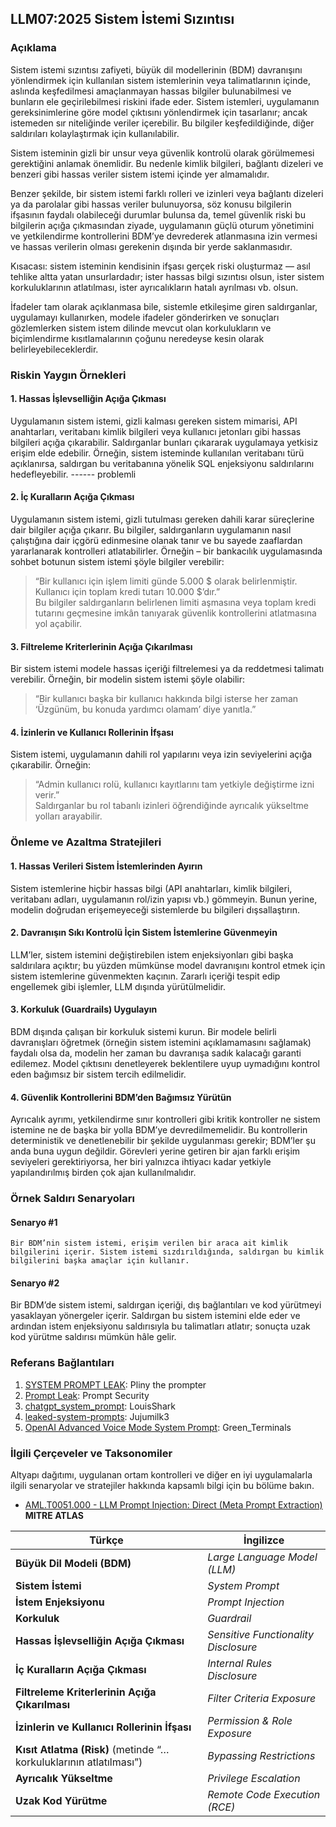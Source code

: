 ## LLM07:2025 Sistem İstemi Sızıntısı

### Açıklama

Sistem istemi sızıntısı zafiyeti, büyük dil modellerinin (BDM) davranışını yönlendirmek için kullanılan sistem istemlerinin veya talimatlarının içinde, aslında keşfedilmesi amaçlanmayan hassas bilgiler bulunabilmesi ve bunların ele geçirilebilmesi riskini ifade eder. Sistem istemleri, uygulamanın gereksinimlerine göre model çıktısını yönlendirmek için tasarlanır; ancak istemeden sır niteliğinde veriler içerebilir. Bu bilgiler keşfedildiğinde, diğer saldırıları kolaylaştırmak için kullanılabilir.

Sistem isteminin gizli bir unsur veya güvenlik kontrolü olarak görülmemesi gerektiğini anlamak önemlidir. Bu nedenle kimlik bilgileri, bağlantı dizeleri ve benzeri gibi hassas veriler sistem istemi içinde yer almamalıdır.

Benzer şekilde, bir sistem istemi farklı rolleri ve izinleri veya bağlantı dizeleri ya da parolalar gibi hassas veriler bulunuyorsa, söz konusu bilgilerin ifşasının faydalı olabileceği durumlar bulunsa da, temel güvenlik riski bu bilgilerin açığa çıkmasından ziyade, uygulamanın güçlü oturum yönetimini ve yetkilendirme kontrollerini BDM’ye devrederek atlanmasına izin vermesi ve hassas verilerin olması gerekenin dışında bir yerde saklanmasıdır.

Kısacası: sistem isteminin kendisinin ifşası gerçek riski oluşturmaz — asıl tehlike altta yatan unsurlardadır; ister hassas bilgi sızıntısı olsun, ister sistem korkuluklarının atlatılması, ister ayrıcalıkların hatalı ayrılması vb. olsun.

İfadeler tam olarak açıklanmasa bile, sistemle etkileşime giren saldırganlar, uygulamayı kullanırken, modele ifadeler gönderirken ve sonuçları gözlemlerken sistem istem dilinde mevcut olan korkulukların ve biçimlendirme kısıtlamalarının çoğunu neredeyse kesin olarak belirleyebileceklerdir.

### Riskin Yaygın Örnekleri

#### 1. Hassas İşlevselliğin Açığa Çıkması

Uygulamanın sistem istemi, gizli kalması gereken sistem mimarisi, API anahtarları, veritabanı kimlik bilgileri veya kullanıcı jetonları gibi hassas bilgileri açığa çıkarabilir. Saldırganlar bunları çıkararak uygulamaya yetkisiz erişim elde edebilir. Örneğin, sistem isteminde kullanılan veritabanı türü açıklanırsa, saldırgan bu veritabanına yönelik SQL enjeksiyonu saldırılarını hedefleyebilir. ------ problemli

#### 2. İç Kuralların Açığa Çıkması

Uygulamanın sistem istemi, gizli tutulması gereken dahili karar süreçlerine dair bilgiler açığa çıkarır. Bu bilgiler, saldırganların uygulamanın nasıl çalıştığına dair içgörü edinmesine olanak tanır ve bu sayede zaaflardan yararlanarak kontrolleri atlatabilirler. Örneğin – bir bankacılık uygulamasında sohbet botunun sistem istemi şöyle bilgiler verebilir:  
> “Bir kullanıcı için işlem limiti günde 5.000 $ olarak belirlenmiştir. Kullanıcı için toplam kredi tutarı 10.000 $’dır.”  
Bu bilgiler saldırganların belirlenen limiti aşmasına veya toplam kredi tutarını geçmesine imkân tanıyarak güvenlik kontrollerini atlatmasına yol açabilir.

#### 3. Filtreleme Kriterlerinin Açığa Çıkarılması

Bir sistem istemi modele hassas içeriği filtrelemesi ya da reddetmesi talimatı verebilir. Örneğin, bir modelin sistem istemi şöyle olabilir:  
> “Bir kullanıcı başka bir kullanıcı hakkında bilgi isterse her zaman ‘Üzgünüm, bu konuda yardımcı olamam’ diye yanıtla.”

#### 4. İzinlerin ve Kullanıcı Rollerinin İfşası

Sistem istemi, uygulamanın dahili rol yapılarını veya izin seviyelerini açığa çıkarabilir. Örneğin:  
> “Admin kullanıcı rolü, kullanıcı kayıtlarını tam yetkiyle değiştirme izni verir.”  
Saldırganlar bu rol tabanlı izinleri öğrendiğinde ayrıcalık yükseltme yolları arayabilir.

### Önleme ve Azaltma Stratejileri

#### 1. Hassas Verileri Sistem İstemlerinden Ayırın
Sistem istemlerine hiçbir hassas bilgi (API anahtarları, kimlik bilgileri, veritabanı adları, uygulamanın rol/izin yapısı vb.) gömmeyin. Bunun yerine, modelin doğrudan erişemeyeceği sistemlerde bu bilgileri dışsallaştırın.

#### 2. Davranışın Sıkı Kontrolü İçin Sistem İstemlerine Güvenmeyin

LLM’ler, sistem istemini değiştirebilen istem enjeksiyonları gibi başka saldırılara açıktır; bu yüzden mümkünse model davranışını kontrol etmek için sistem istemlerine güvenmekten kaçının. Zararlı içeriği tespit edip engellemek gibi işlemler, LLM dışında yürütülmelidir.

#### 3. Korkuluk (Guardrails) Uygulayın

BDM dışında çalışan bir korkuluk sistemi kurun. Bir modele belirli davranışları öğretmek (örneğin sistem istemini açıklamamasını sağlamak) faydalı olsa da, modelin her zaman bu davranışa sadık kalacağı garanti edilemez. Model çıktısını denetleyerek beklentilere uyup uymadığını kontrol eden bağımsız bir sistem tercih edilmelidir.

#### 4. Güvenlik Kontrollerini BDM’den Bağımsız Yürütün

Ayrıcalık ayrımı, yetkilendirme sınır kontrolleri gibi kritik kontroller ne sistem istemine ne de başka bir yolla BDM’ye devredilmemelidir. Bu kontrollerin deterministik ve denetlenebilir bir şekilde uygulanması gerekir; BDM’ler şu anda buna uygun değildir. Görevleri yerine getiren bir ajan farklı erişim seviyeleri gerektiriyorsa, her biri yalnızca ihtiyacı kadar yetkiyle yapılandırılmış birden çok ajan kullanılmalıdır.

### Örnek Saldırı Senaryoları

#### Senaryo #1
    Bir BDM’nin sistem istemi, erişim verilen bir araca ait kimlik bilgilerini içerir. Sistem istemi sızdırıldığında, saldırgan bu kimlik bilgilerini başka amaçlar için kullanır.

#### Senaryo #2

Bir BDM’de sistem istemi, saldırgan içeriği, dış bağlantıları ve kod yürütmeyi yasaklayan yönergeler içerir. Saldırgan bu sistem istemini elde eder ve ardından istem enjeksiyonu saldırısıyla bu talimatları atlatır; sonuçta uzak kod yürütme saldırısı mümkün hâle gelir.

### Referans Bağlantıları

1. [SYSTEM PROMPT LEAK](https://x.com/elder_plinius/status/1801393358964994062): Pliny the prompter
2. [Prompt Leak](https://www.prompt.security/vulnerabilities/prompt-leak): Prompt Security
3. [chatgpt_system_prompt](https://github.com/LouisShark/chatgpt_system_prompt): LouisShark
4. [leaked-system-prompts](https://github.com/jujumilk3/leaked-system-prompts): Jujumilk3
5. [OpenAI Advanced Voice Mode System Prompt](https://x.com/Green_terminals/status/1839141326329360579): Green_Terminals

### İlgili Çerçeveler ve Taksonomiler

Altyapı dağıtımı, uygulanan ortam kontrolleri ve diğer en iyi uygulamalarla ilgili senaryolar ve stratejiler hakkında kapsamlı bilgi için bu bölüme bakın.

- [AML.T0051.000 - LLM Prompt Injection: Direct (Meta Prompt Extraction)](https://atlas.mitre.org/techniques/AML.T0051.000) **MITRE ATLAS**











| Türkçe                                                            | İngilizce                            |
| ----------------------------------------------------------------- | ------------------------------------ |
| **Büyük Dil Modeli (BDM)**                                        | *Large Language Model (LLM)*         |
| **Sistem İstemi**                                                 | *System Prompt*                      |
| **İstem Enjeksiyonu**                                             | *Prompt Injection*                   |
| **Korkuluk**                                                      | *Guardrail*                          |
| **Hassas İşlevselliğin Açığa Çıkması**                            | *Sensitive Functionality Disclosure* |
| **İç Kuralların Açığa Çıkması**                                   | *Internal Rules Disclosure*          |
| **Filtreleme Kriterlerinin Açığa Çıkarılması**                    | *Filter Criteria Exposure*           |
| **İzinlerin ve Kullanıcı Rollerinin İfşası**                      | *Permission & Role Exposure*         |
| **Kısıt Atlatma (Risk)** (metinde “…korkuluklarının atlatılması”) | *Bypassing Restrictions*             |
| **Ayrıcalık Yükseltme**                                           | *Privilege Escalation*               |
| **Uzak Kod Yürütme**                                              | *Remote Code Execution (RCE)*        |

